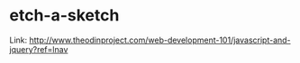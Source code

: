 etch-a-sketch
=============
Link: http://www.theodinproject.com/web-development-101/javascript-and-jquery?ref=lnav